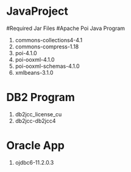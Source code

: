 # JavaProject
#Required Jar Files
#Apache Poi Java Program
1. commons-collections4-4.1
2. commons-compress-1.18
3. poi-4.1.0
4. poi-ooxml-4.1.0
5. poi-ooxml-schemas-4.1.0
6. xmlbeans-3.1.0
# DB2 Program
1. db2jcc_license_cu
2. db2jcc-db2jcc4
# Oracle App
1. ojdbc6-11.2.0.3
